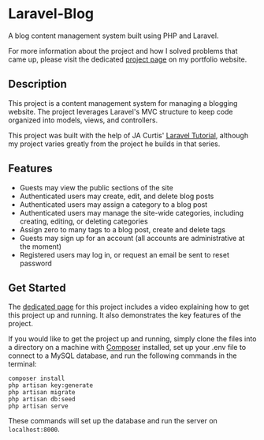 # Laravel-Blog
A blog content management system built using PHP and Laravel.

For more information about the project and how I solved problems that came up, please visit the dedicated <a href="http://www.colesamdevelopment.com/portfolio/breathe-buddy.html" target="_blank">project page</a> on my portfolio website.

<h2>Description</h2>

This project is a content management system for managing a blogging website. The project leverages Laravel's MVC structure to keep code organized into models, views, and controllers. 

This project was built with the help of JA Curtis' <a href="https://www.youtube.com/watch?v=R8B4og-BeCk&list=PLwAKR305CRO-Q90J---jXVzbOd4CDRbVx" target="_blank">Laravel Tutorial</a>, although my project varies greatly from the project he builds in that series.

<h2>Features</h2>
<ul>
  <li>Guests may view the public sections of the site</li>
  <li>Authenticated users may create, edit, and delete blog posts</li>
  <li>Authenticated users may assign a category to a blog post</li>
  <li>Authenticated users may manage the site-wide categories, including creating, editing, or deleting categories</li>
  <li>Assign zero to many tags to a blog post, create and delete tags</li>
  <li>Guests may sign up for an account (all accounts are administrative at the moment)</li>
  <li>Registered users may log in, or request an email be sent to reset password</li>
</ul>

<h2>Get Started</h2>

The <a href="http://www.colesamdevelopment.com/portfolio/breathe-buddy.html" target="_blank">dedicated page</a> for this project includes a video explaining how to get this project up and running. It also demonstrates the key features of the project.

If you would like to get the project up and running, simply clone the files into a directory on a machine with <a href="https://getcomposer.org/" target="_blank">Composer</a> installed, set up your .env file to connect to a MySQL database, and run the following commands in the terminal:

```
composer install
php artisan key:generate
php artisan migrate
php artisan db:seed
php artisan serve
```

These commands will set up the database and run the server on `localhost:8000`.
